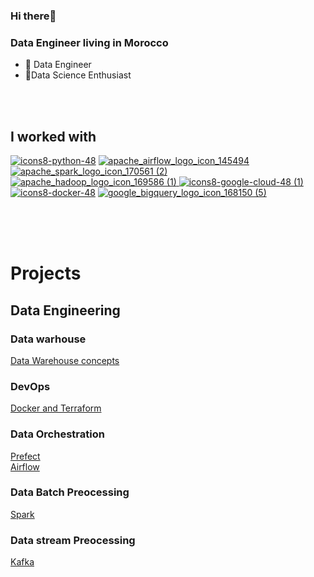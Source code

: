 ### Hi there👋

### Data Engineer living in Morocco

- 🔭 Data Engineer
- 🏃Data Science  Enthusiast

<br>
<br>

## I worked with


<a href="https://docs.python.org/3/">![icons8-python-48](https://user-images.githubusercontent.com/58523013/221417280-751e24db-4426-47ca-90a4-ac894b17f26a.png)</a>
<a href="https://airflow.apache.org/docs/">![apache_airflow_logo_icon_145494](https://user-images.githubusercontent.com/58523013/221417817-bb34dd0d-3c17-4382-8ec7-f9ddbe2ad962.png) </a>
 <a href="https://spark.apache.org/docs/latest/">![apache_spark_logo_icon_170561 (2)](https://user-images.githubusercontent.com/58523013/221417961-5adaaa0f-40f6-4ece-b305-ba6e67908716.png) </a>
 <a href="https://hadoop.apache.org/docs/stable/">![apache_hadoop_logo_icon_169586 (1)](https://user-images.githubusercontent.com/58523013/221418039-1604ce94-51a8-4003-8d94-ad0430b264cc.png)
<a href="https://cloud.google.com/docs">![icons8-google-cloud-48 (1)](https://user-images.githubusercontent.com/58523013/221426431-9836dc32-8faa-4a68-b287-03b3ef81c679.png)</a>
<a href="https://docs.docker.com/">![icons8-docker-48](https://user-images.githubusercontent.com/58523013/221428281-7a82f378-8c91-4d85-b505-5092ae3d021a.png)</a>
<a href='https://cloud.google.com/bigquery/docs'>![google_bigquery_logo_icon_168150 (5)](https://user-images.githubusercontent.com/58523013/232323170-e5337b03-3550-462a-9848-ba70b9f679a0.png)
</a>




<br>

<br>
<br>

# Projects
## Data Engineering

### Data warhouse

<a href="https://github.com/abdennour98/Data-Warehouse-Concepts"> Data Warehouse concepts</a>

### DevOps
<a href="https://github.com/abdennour98/DevOps"> Docker and Terraform</a>
### Data Orchestration
<a href="https://github.com/abdennour98/Prefect"> Prefect</a>
<br>
<a href="https://github.com/abdennour98/Airflow"> Airflow</a>

### Data Batch Preocessing

<a href="https://github.com/abdennour98/Spark"> Spark</a>


### Data stream Preocessing

<a href="https://github.com/abdennour98/Kafka"> Kafka</a>









